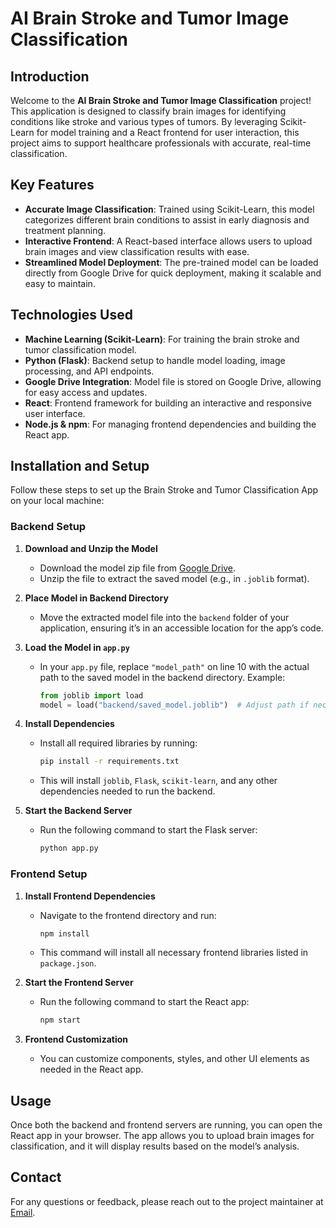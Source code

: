 # AI Brain Stroke and Tumor Image Classification

## Introduction

Welcome to the **AI Brain Stroke and Tumor Image Classification** project! This application is designed to classify brain images for identifying conditions like stroke and various types of tumors. By leveraging Scikit-Learn for model training and a React frontend for user interaction, this project aims to support healthcare professionals with accurate, real-time classification.

## Key Features

- **Accurate Image Classification**: Trained using Scikit-Learn, this model categorizes different brain conditions to assist in early diagnosis and treatment planning.
- **Interactive Frontend**: A React-based interface allows users to upload brain images and view classification results with ease.
- **Streamlined Model Deployment**: The pre-trained model can be loaded directly from Google Drive for quick deployment, making it scalable and easy to maintain.

## Technologies Used

- **Machine Learning (Scikit-Learn)**: For training the brain stroke and tumor classification model.
- **Python (Flask)**: Backend setup to handle model loading, image processing, and API endpoints.
- **Google Drive Integration**: Model file is stored on Google Drive, allowing for easy access and updates.
- **React**: Frontend framework for building an interactive and responsive user interface.
- **Node.js & npm**: For managing frontend dependencies and building the React app.

## Installation and Setup

Follow these steps to set up the Brain Stroke and Tumor Classification App on your local machine:

### Backend Setup

1. **Download and Unzip the Model**  
   - Download the model zip file from [Google Drive](https://drive.google.com/file/d/1bm8KK24pD3YjjKeF4_Xf0G7nuoLb_Y5_/view?usp=sharing).
   - Unzip the file to extract the saved model (e.g., in `.joblib` format).

2. **Place Model in Backend Directory**  
   - Move the extracted model file into the `backend` folder of your application, ensuring it’s in an accessible location for the app’s code.

3. **Load the Model in `app.py`**  
   - In your `app.py` file, replace `"model_path"` on line 10 with the actual path to the saved model in the backend directory. Example:
     ```python
     from joblib import load
     model = load("backend/saved_model.joblib")  # Adjust path if necessary
     ```

4. **Install Dependencies**  
   - Install all required libraries by running:
     ```bash
     pip install -r requirements.txt
     ```
   - This will install `joblib`, `Flask`, `scikit-learn`, and any other dependencies needed to run the backend.

5. **Start the Backend Server**
   - Run the following command to start the Flask server:
     ```bash
     python app.py
     ```

### Frontend Setup

1. **Install Frontend Dependencies**  
   - Navigate to the frontend directory and run:
     ```bash
     npm install
     ```
   - This command will install all necessary frontend libraries listed in `package.json`.

2. **Start the Frontend Server**
   - Run the following command to start the React app:
     ```bash
     npm start
     ```

3. **Frontend Customization**  
   - You can customize components, styles, and other UI elements as needed in the React app.

## Usage

Once both the backend and frontend servers are running, you can open the React app in your browser. The app allows you to upload brain images for classification, and it will display results based on the model’s analysis.

## Contact

For any questions or feedback, please reach out to the project maintainer at <a href="mailto:gokulsenthil0906@gmail.com">Email</a>.
